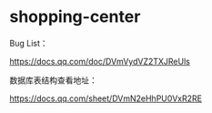 # shopping-center

Bug List：

https://docs.qq.com/doc/DVmVydVZ2TXJReUls


数据库表结构查看地址：

https://docs.qq.com/sheet/DVmN2eHhPU0VxR2RE

